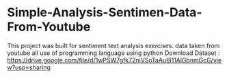 # Simple-Analysis-Sentimen-Data-From-Youtube
This project was built for sentiment text analysis exercises. data taken from youtube all use of programming language using python
Download Dataset : https://drive.google.com/file/d/1wPSW7gfk72niVSoTaAu6l11AlGbnmGcG/view?usp=sharing
